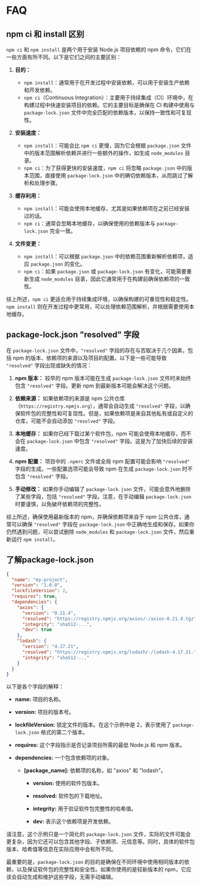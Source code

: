 # FAQ

## npm ci 和 install 区别

`npm ci` 和 `npm install` 是两个用于安装 Node.js 项目依赖的 npm 命令，它们在一些方面有所不同。以下是它们之间的主要区别：

1. **目的：**
   - `npm install`：通常用于在开发过程中安装依赖，可以用于安装生产依赖和开发依赖。
   - `npm ci`（Continuous Integration）：主要用于持续集成（CI）环境中，在构建过程中快速安装项目的依赖。它的主要目标是确保在 CI 构建中使用与 `package-lock.json` 文件中完全匹配的依赖版本，以保持一致性和可复现性。

2. **安装速度：**
   - `npm install`：可能会比 `npm ci` 更慢，因为它会根据 `package.json` 文件中的版本范围解析依赖并进行一些额外的操作，如生成 `node_modules` 目录。
   - `npm ci`：为了获得更快的安装速度，`npm ci` 将忽略 `package.json` 中的版本范围，直接使用 `package-lock.json` 中的确切依赖版本，从而跳过了解析和处理步骤。

3. **缓存利用：**
   - `npm install`：可能会使用本地缓存，尤其是如果依赖项在之前已经安装过的话。
   - `npm ci`：通常会忽略本地缓存，以确保使用的依赖版本与 `package-lock.json` 完全一致。

4. **文件变更：**
   - `npm install`：可以根据 `package.json` 中的依赖范围重新解析依赖项，适应 `package.json` 的变化。
   - `npm ci`：如果 `package.json` 或 `package-lock.json` 有变化，可能需要重新生成 `node_modules` 目录，因此它通常用于在构建前确保依赖项的一致性。

综上所述，`npm ci` 更适合用于持续集成环境，以确保构建的可重现性和稳定性。`npm install` 则在开发过程中更常用，可以处理依赖范围解析，并根据需要使用本地缓存。

## package-lock.json "resolved" 字段

在 `package-lock.json` 文件中，`"resolved"` 字段的存在与否取决于几个因素，包括 npm 的版本、依赖项的来源以及项目的配置。以下是一些可能导致 `"resolved"` 字段出现或缺失的情况：

1. **npm 版本：** 较早的 npm 版本可能在生成 `package-lock.json` 文件时未始终包含 `"resolved"` 字段。更新 npm 到最新版本可能会解决这个问题。

2. **依赖来源：** 如果依赖项的来源是 npm 公共仓库（`https://registry.npmjs.org`），通常会自动生成 `"resolved"` 字段，以确保软件包的完整性和可复现性。但是，如果依赖项是来自其他私有或自定义的仓库，可能不会自动添加 `"resolved"` 字段。

3. **本地缓存：** 如果你已经下载过某个软件包，npm 可能会使用本地缓存，而不会在 `package-lock.json` 中包含 `"resolved"` 字段。这是为了加快后续的安装速度。

4. **npm 配置：** 项目中的 `.npmrc` 文件或全局 npm 配置可能会影响 `"resolved"` 字段的生成。一些配置选项可能会导致 npm 在生成 `package-lock.json` 时不包含 `"resolved"` 字段。

5. **手动修改：** 如果你手动编辑了 `package-lock.json` 文件，可能会意外地删除了某些字段，包括 `"resolved"` 字段。注意，在手动编辑 `package-lock.json` 时要谨慎，以免破坏依赖项的完整性。

综上所述，确保使用最新版本的 npm，并确保依赖项来自于 npm 公共仓库，通常可以确保 `"resolved"` 字段在 `package-lock.json` 中正确地生成和保存。如果你仍然遇到问题，可以尝试删除 `node_modules` 和 `package-lock.json` 文件，然后重新运行 `npm install`。

## 了解package-lock.json

```json
{
  "name": "my-project",
  "version": "1.0.0",
  "lockfileVersion": 2,
  "requires": true,
  "dependencies": {
    "axios": {
      "version": "0.21.4",
      "resolved": "https://registry.npmjs.org/axios/-/axios-0.21.4.tgz",
      "integrity": "sha512-...",
      "dev": true
    },
    "lodash": {
      "version": "4.17.21",
      "resolved": "https://registry.npmjs.org/lodash/-/lodash-4.17.21.tgz",
      "integrity": "sha512-..."
    }
  }
}
```

以下是各个字段的解释：

- **name:** 项目的名称。

- **version:** 项目的版本号。

- **lockfileVersion:** 锁定文件的版本。在这个示例中是 2，表示使用了 `package-lock.json` 格式的第二个版本。

- **requires:** 这个字段指示是否记录项目所需的最低 Node.js 和 npm 版本。

- **dependencies:** 一个包含依赖项的对象。

  - **[package_name]:** 依赖项的名称，如 "axios" 和 "lodash"。

    - **version:** 使用的软件包版本。

    - **resolved:** 软件包的下载地址。

    - **integrity:** 用于验证软件包完整性的哈希值。

    - **dev:** 表示这个依赖项是开发依赖。

请注意，这个示例只是一个简化的 `package-lock.json` 文件，实际的文件可能会更复杂，因为它还可以包含其他字段、子依赖项、元信息等。同时，具体的软件包版本、哈希值等信息在实际应用中会有所不同。

最重要的是，`package-lock.json` 的目的是确保在不同环境中使用相同版本的依赖，以及保证软件包的完整性和安全性。如果你使用的是较新版本的 npm，它应该会自动生成和维护这些字段，无需手动编辑。
